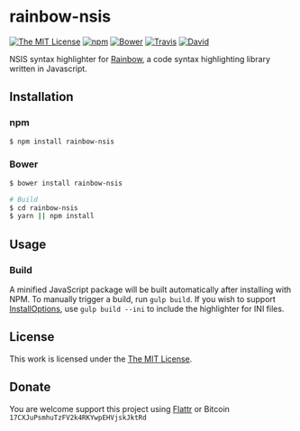 # rainbow-nsis

[![The MIT License](https://img.shields.io/badge/license-MIT-orange.svg?style=flat-square)](http://opensource.org/licenses/MIT)
[![npm](https://img.shields.io/npm/v/rainbow-nsis.svg?style=flat-square)](https://www.npmjs.org/package/rainbow-nsis)
[![Bower](https://img.shields.io/bower/v/rainbow-nsis.svg?style=flat-square)]()
[![Travis](https://img.shields.io/travis/idleberg/rainbow-nsis.svg?style=flat-square)](https://travis-ci.org/idleberg/rainbow-nsis)
[![David](https://img.shields.io/david/dev/idleberg/rainbow-nsis.svg?style=flat-square)](https://david-dm.org/idleberg/rainbow-nsis?type=dev)

NSIS syntax highlighter for [Rainbow](https://github.com/ccampbell/rainbow), a code syntax highlighting library written in Javascript.

## Installation

### npm

```bash
$ npm install rainbow-nsis
```
### Bower

```bash
$ bower install rainbow-nsis

# Build
$ cd rainbow-nsis
$ yarn || npm install
```

## Usage

### Build

A minified JavaScript package will be built automatically after installing with NPM. To manually trigger a build, run `gulp build`. If you wish to support [InstallOptions](http://nsis.sourceforge.net/Docs/InstallOptions/Readme.html), use `gulp build --ini` to include the highlighter for INI files.

## License

This work is licensed under the [The MIT License](LICENSE.md).

## Donate

You are welcome support this project using [Flattr](https://flattr.com/submit/auto?user_id=idleberg&url=https://github.com/idleberg/rainbow-nsis) or Bitcoin `17CXJuPsmhuTzFV2k4RKYwpEHVjskJktRd`
